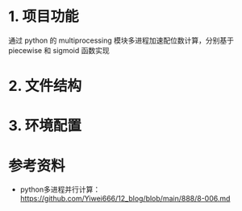 # 1. 项目功能

通过 python 的 multiprocessing 模块多进程加速配位数计算，分别基于 piecewise 和 sigmoid 函数实现

# 2. 文件结构








# 3. 环境配置






# 参考资料

- python多进程并行计算：https://github.com/Yiwei666/12_blog/blob/main/888/8-006.md



